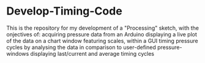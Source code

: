 # Develop-Timing-Code
This is the repository for my development of a "Processing" sketch, with the onjectives of: 
  acquiring pressure data from an Arduino
  displaying a live plot of the data on a chart window featuring scales, within a GUI
  timing pressure cycles by analysing the data in comparison to user-defined pressure-windows
  displaying last/current and average timing cycles
